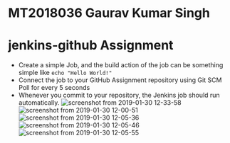 # MT2018036 Gaurav Kumar Singh
# jenkins-github Assignment
- Create a simple Job, and the build action of the job can be something simple like ```echo "Hello World!"```
- Connect the job to your GitHub Assignment repository using Git SCM Poll for every 5 seconds
- Whenever you commit to your repository, the Jenkins job should run automatically.
![screenshot from 2019-01-30 12-33-58](https://user-images.githubusercontent.com/42197425/51965239-db9d8400-248e-11e9-8fc7-a57ca7f6c592.png)
![screenshot from 2019-01-30 12-00-51](https://user-images.githubusercontent.com/42197425/51965314-228b7980-248f-11e9-8db2-1d7b259e9ecd.png)
![screenshot from 2019-01-30 12-05-36](https://user-images.githubusercontent.com/42197425/51965325-2ddea500-248f-11e9-8615-347458c4fd20.png)
![screenshot from 2019-01-30 12-05-46](https://user-images.githubusercontent.com/42197425/51965329-333bef80-248f-11e9-8798-349d63705505.png)
![screenshot from 2019-01-30 12-05-55](https://user-images.githubusercontent.com/42197425/51965337-3d5dee00-248f-11e9-96dc-dbea1b493653.png)
